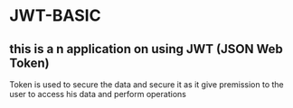 # JWT-BASIC

## this is a n application on using JWT (JSON Web Token)

Token is used to secure the data and secure it as it give premission to the user to access his data and perform operations
